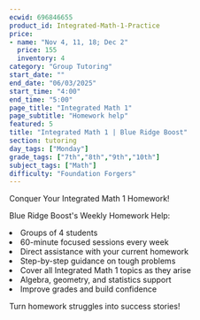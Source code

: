 ```yaml
---
ecwid: 696846655
product_id: Integrated-Math-1-Practice
price:
- name: "Nov 4, 11, 18; Dec 2"
  price: 155
  inventory: 4
category: "Group Tutoring"
start_date: ""
end_date: "06/03/2025"
start_time: "4:00"
end_time: "5:00"
page_title: "Integrated Math 1"
page_subtitle: "Homework help"
featured: 5
title: "Integrated Math 1 | Blue Ridge Boost"
section: tutoring
day_tags: ["Monday"]
grade_tags: ["7th","8th","9th","10th"]
subject_tags: ["Math"]
difficulty: "Foundation Forgers"
---
```

<p>Conquer Your Integrated Math 1 Homework!</p><p>Blue Ridge Boost's Weekly Homework Help:</p><li> Groups of 4 students</li><li>60-minute focused sessions every week</li><li>Direct assistance with your current homework</li><li>Step-by-step guidance on tough problems</li><li>Cover all Integrated Math 1 topics as they arise</li><li>Algebra, geometry, and statistics support</li><li>Improve grades and build confidence</li><p>Turn homework struggles into success stories!</p>

